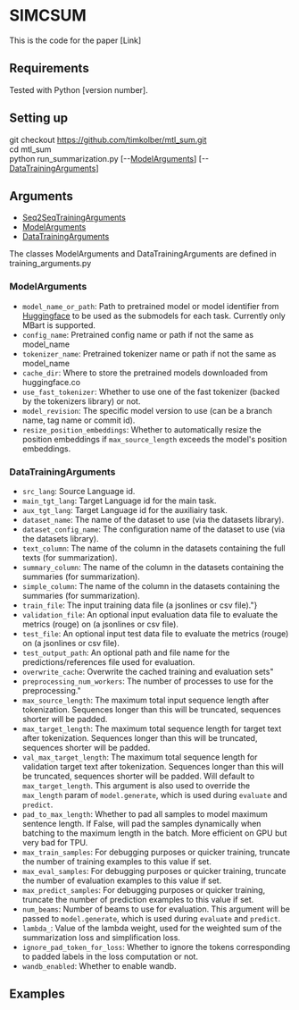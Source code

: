 
# SIMCSUM

This is the code for the paper [Link]




## Requirements

Tested with Python [version number].
## Setting up

git checkout https://github.com/timkolber/mtl_sum.git \
cd mtl_sum \
python run_summarization.py [--[ModelArguments](#ModelArguments)] [--[DataTrainingArguments](#DataTrainingArguments)]

## Arguments

- [Seq2SeqTrainingArguments](https://huggingface.co/docs/transformers/main/main_classes/trainer#transformers.Seq2SeqTrainingArguments)
- [ModelArguments](#ModelArguments)
- [DataTrainingArguments](#DataTrainingArguments)

The classes ModelArguments and DataTrainingArguments are defined in training_arguments.py

### ModelArguments
- `model_name_or_path`: Path to pretrained model or model identifier from [Huggingface](huggingface.co/models) to be used as the submodels for each task. Currently only MBart is supported.
- `config_name`: Pretrained config name or path if not the same as model_name
- `tokenizer_name`: Pretrained tokenizer name or path if not the same as model_name
- `cache_dir`: Where to store the pretrained models downloaded from huggingface.co
- `use_fast_tokenizer`: Whether to use one of the fast tokenizer (backed by the tokenizers library) or not.
- `model_revision`: The specific model version to use (can be a branch name, tag name or commit id).
- `resize_position_embeddings`: Whether to automatically resize the position embeddings if `max_source_length` exceeds the model's position embeddings.

### DataTrainingArguments
- `src_lang`: Source Language id.
- `main_tgt_lang`: Target Language id for the main task.
- `aux_tgt_lang`: Target Language id for the auxiliairy task.
- `dataset_name`: The name of the dataset to use (via the datasets library).
- `dataset_config_name`: The configuration name of the dataset to use (via the datasets library).
- `text_column`: The name of the column in the datasets containing the full texts (for summarization).
- `summary_column`: The name of the column in the datasets containing the summaries (for summarization).
- `simple_column`: The name of the column in the datasets containing the summaries (for summarization).
- `train_file`: The input training data file (a jsonlines or csv file)."}
- `validation_file`: An optional input evaluation data file to evaluate the metrics (rouge) on (a jsonlines or csv file).
- `test_file`: An optional input test data file to evaluate the metrics (rouge) on (a jsonlines or csv file).
- `test_output_path`: An optional path and file name for the predictions/references file used for evaluation.
- `overwrite_cache`: Overwrite the cached training and evaluation sets"
- `preprocessing_num_workers`: The number of processes to use for the preprocessing."
- `max_source_length`: The maximum total input sequence length after tokenization. Sequences longer than this will be truncated, sequences shorter will be padded.
- `max_target_length`: The maximum total sequence length for target text after tokenization. Sequences longer than this will be truncated, sequences shorter will be padded.
- `val_max_target_length`: The maximum total sequence length for validation target text after tokenization. Sequences longer than this will be truncated, sequences shorter will be padded. Will default to `max_target_length`. This argument is also used to override the `max_length` param of `model.generate`, which is used during `evaluate` and `predict`.
- `pad_to_max_length`: Whether to pad all samples to model maximum sentence length. If False, will pad the samples dynamically when batching to the maximum length in the batch. More efficient on GPU but very bad for TPU.
- `max_train_samples`: For debugging purposes or quicker training, truncate the number of training examples to this value if set.
- `max_eval_samples`: For debugging purposes or quicker training, truncate the number of evaluation examples to this value if set.
- `max_predict_samples`: For debugging purposes or quicker training, truncate the number of prediction examples to this value if set.
- `num_beams`: Number of beams to use for evaluation. This argument will be passed to `model.generate`, which is used during `evaluate` and `predict`.
- `lambda_`: Value of the lambda weight, used for the weighted sum of the summarization loss and simplification loss.
- `ignore_pad_token_for_loss`: Whether to ignore the tokens corresponding to padded labels in the loss computation or not.
- `wandb_enabled`: Whether to enable wandb.

## Examples
